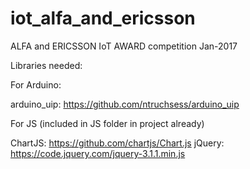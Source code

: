 # iot_alfa_and_ericsson
ALFA and ERICSSON IoT AWARD competition Jan-2017


Libraries needed:

For Arduino:

arduino_uip: https://github.com/ntruchsess/arduino_uip


For JS (included in JS folder in project already)

ChartJS: https://github.com/chartjs/Chart.js
jQuery: https://code.jquery.com/jquery-3.1.1.min.js
